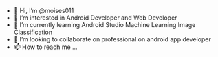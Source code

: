 - 👋 Hi, I’m @moises011
- 👀 I’m interested in Android Developer and Web Developer
- 🌱 I’m currently learning Android Studio Machine Learning Image Classification
- 💞️ I’m looking to collaborate on professional on android app developer
- 📫 How to reach me ...

<!---
moises011/moises011 is a ✨ special ✨ repository because its `README.md` (this file) appears on your GitHub profile.
You can click the Preview link to take a look at your changes.
--->
